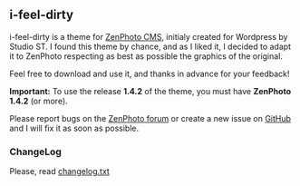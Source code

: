﻿## i-feel-dirty

i-feel-dirty is a theme for [ZenPhoto CMS](http://www.zenphoto.org), initialy created for Wordpress by Studio ST.
I found this theme by chance, and as I liked it, I decided to adapt it to ZenPhoto respecting as best as possible the graphics of the original.

Feel free to download and use it, and thanks in advance for your feedback!

**Important:** To use the release **1.4.2** of the theme, you must have **ZenPhoto 1.4.2** (or more).

Please report bugs on the [ZenPhoto forum](http://www.zenphoto.org/support/) or create a new issue on [GitHub](https://github.com/vincent3569/i-feel-dirty/issues) and I will fix it as soon as possible.

### ChangeLog
Please, read [changelog.txt](https://github.com/vincent3569/i-feel-dirty/blob/master/changelog.txt)